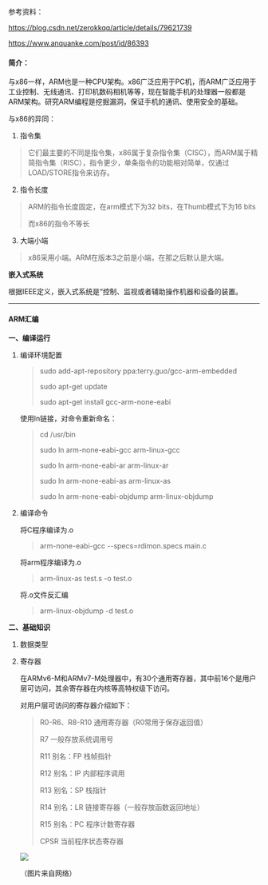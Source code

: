 参考资料：

https://blog.csdn.net/zerokkqq/article/details/79621739

https://www.anquanke.com/post/id/86393

#### 简介：

与x86一样，ARM也是一种CPU架构。x86广泛应用于PC机，而ARM广泛应用于工业控制、无线通讯、打印机数码相机等等，现在智能手机的处理器一般都是ARM架构。研究ARM编程是挖掘漏洞，保证手机的通讯、使用安全的基础。

与x86的异同：

1. 指令集

> 它们最主要的不同是指令集，x86属于复杂指令集（CISC），而ARM属于精简指令集（RISC），指令更少，单条指令的功能相对简单，仅通过LOAD/STORE指令来访存。

2. 指令长度

>ARM的指令长度固定，在arm模式下为32 bits，在Thumb模式下为16 bits
>
>而x86的指令不等长

3. 大端小端

> x86采用小端。ARM在版本3之前是小端，在那之后默认是大端。

**嵌入式系统**

根据IEEE定义，嵌入式系统是“控制、监视或者辅助操作机器和设备的装置。



---

#### ARM汇编

**一、编译运行**

1. 编译环境配置

   > sudo add-apt-repository ppa:terry.guo/gcc-arm-embedded 
   >
   > sudo apt-get update
   >
   > sudo apt-get install gcc-arm-none-eabi

   使用ln链接，对命令重新命名：

   > cd /usr/bin 
   >
   > sudo ln arm-none-eabi-gcc arm-linux-gcc 
   >
   > sudo ln arm-none-eabi-ar  arm-linux-ar 
   >
   > sudo ln arm-none-eabi-as arm-linux-as
   >
   > sudo ln arm-none-eabi-objdump arm-linux-objdump

2. 编译命令

   将C程序编译为.o

   > arm-none-eabi-gcc --specs=rdimon.specs main.c

   将arm程序编译为.o

   > arm-linux-as test.s -o test.o

   将.o文件反汇编

   > arm-linux-objdump -d test.o

**二、基础知识**

1. 数据类型

2. 寄存器

   在ARMv6-M和ARMv7-M处理器中，有30个通用寄存器，其中前16个是用户层可访问，其余寄存器在内核等高特权级下访问。

   对用户层可访问的寄存器介绍如下：

   > R0-R6、R8-R10      通用寄存器（R0常用于保存返回值）
   >
   > R7                             一般存放系统调用号
   >
   > R11    别名：FP       栈帧指针
   >
   > R12    别名：IP        内部程序调用
   >
   > R13    别名：SP       栈指针
   >
   > R14    别名：LR       链接寄存器（一般存放函数返回地址）
   >
   > R15    别名：PC       程序计数寄存器
   >
   > CPSR                         当前程序状态寄存器

   ![](https://p2.ssl.qhimg.com/t01a8e5d24fa91f9f0f.jpg)

   （图片来自网络）

   